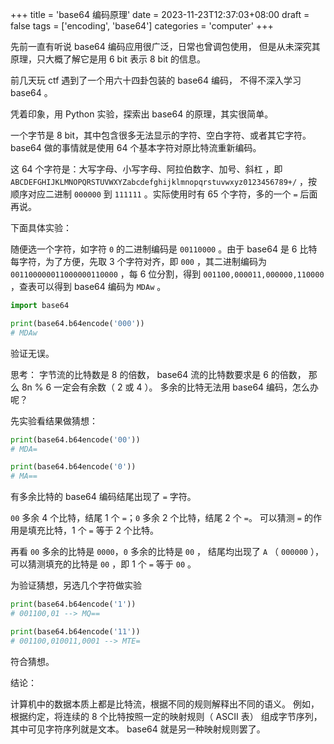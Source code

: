 +++
title = 'base64 编码原理'
date = 2023-11-23T12:37:03+08:00
draft = false
tags = ['encoding', 'base64']
categories = 'computer'
+++

先前一直有听说 base64 编码应用很广泛，日常也曾调包使用，
但是从未深究其原理，只大概了解它是用 6 bit 表示 8 bit 的信息。

前几天玩 ctf 遇到了一个用六十四卦包装的 base64 编码，
不得不深入学习 base64 。


<!--more-->

凭着印象，用 Python 实验，探索出 base64 的原理，其实很简单。

一个字节是 8 bit，其中包含很多无法显示的字符、空白字符、或者其它字符。
base64 做的事情就是使用 64 个基本字符对原比特流重新编码。

这 64 个字符是：大写字母、小写字母、阿拉伯数字、加号、斜杠
，即 `ABCDEFGHIJKLMNOPQRSTUVWXYZabcdefghijklmnopqrstuvwxyz0123456789+/`
，按顺序对应二进制 `000000` 到 `111111`
。实际使用时有 65 个字符，多的一个 `=` 后面再说。

下面具体实验：

随便选一个字符，如字符 `0` 的二进制编码是 `00110000`
。由于 base64 是 6 比特每字符，为了方便，先取 3 个字符对齐，即 `000`
，其二进制编码为 `001100000011000000110000`
，每 6 位分割，得到 `001100,000011,000000,110000`
，查表可以得到 base64 编码为 `MDAw` 。

```python
import base64

print(base64.b64encode('000'))
# MDAw
```

验证无误。

思考：
字节流的比特数是 8 的倍数， base64 流的比特数要求是 6 的倍数，
那么 8n % 6 一定会有余数（ 2 或 4 ）。
多余的比特无法用 base64 编码，怎么办呢？

先实验看结果做猜想：

```python
print(base64.b64encode('00'))
# MDA=

print(base64.b64encode('0'))
# MA==
```

有多余比特的 base64 编码结尾出现了 `=` 字符。

`00` 多余 4 个比特，结尾 1 个 `=`；`0` 多余 2 个比特，结尾 2 个 `=`。
可以猜测 `=` 的作用是填充比特，1 个 `=` 等于 2 个比特。

再看 `00` 多余的比特是 `0000`，`0` 多余的比特是 `00` ，
结尾均出现了 `A` （ `000000` ），
可以猜测填充的比特是 `00` ，即 1 个 `=` 等于 `00` 。

为验证猜想，另选几个字符做实验

```python
print(base64.b64encode('1'))
# 001100,01 --> MQ==

print(base64.b64encode('11'))
# 001100,010011,0001 --> MTE=
```

符合猜想。

结论：

计算机中的数据本质上都是比特流，根据不同的规则解释出不同的语义。
例如，根据约定，将连续的 8 个比特按照一定的映射规则（ ASCII 表）
组成字节序列，其中可见字符序列就是文本。
base64 就是另一种映射规则罢了。
